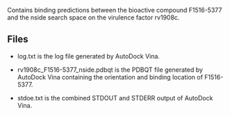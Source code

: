 Contains binding predictions between the bioactive compound F1516-5377 and the nside search space on the virulence factor rv1908c.

## Files

- log.txt is the log file generated by AutoDock Vina.

- rv1908c_F1516-5377_nside.pdbqt is the PDBQT file generated by AutoDock Vina containing the orientation and binding location of F1516-5377.

- stdoe.txt is the combined STDOUT and STDERR output of AutoDock Vina.

